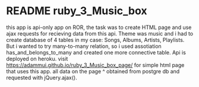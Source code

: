 # README ruby_3_Music_box

this app is api-only app on ROR, the task was to create HTML page and use ajax requests for recieving data from this api. Theme was music and i had to create database of 4 tables in my case: Songs, Albums, Artists, Playlists. But i wanted to try many-to-many relation, so i used assotiation has_and_belongs_to_many and created one more connective table. Api is deployed on heroku. 
visit  https://adammui.github.io/ruby_3_Music_box_page/  for simple html page that uses this app. 
all data on the page ^ obtained from postgre db and requested with jQuery.ajax().
